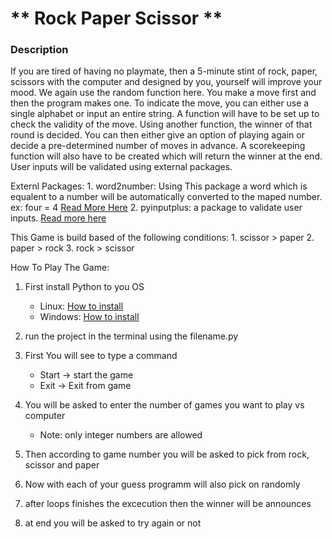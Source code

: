 # ** Rock Paper Scissor ** 

### Description
If you are tired of having no playmate, then a 5-minute stint of rock, paper, scissors with the computer and designed by you, yourself will improve your mood.
We again use the random function here. You make a move first and then the program makes one. To indicate the move, you can either use a single alphabet or input an entire string. A function will have to be set up to check the validity of the move.
Using another function, the winner of that round is decided. You can then either give an option of playing again or decide a pre-determined number of moves in advance. A scorekeeping function will also have to be created which will return the winner at the end.
User inputs will be validated using external packages.

Externl Packages:
	1. word2number: Using This package a word which is equalent to a number will be automatically converted to the maped number. ex: four = 4 [Read More Here](https://pypi.org/project/word2number/)
	2. pyinputplus: a package to  validate user inputs. [Read more here](https://pypi.org/project/PyInputPlus/)
	

This Game is build based of the following conditions:
	1. scissor > paper
	2. paper > rock
	3. rock > scissor

How To Play The Game:
1. First install Python to you OS
	* Linux: [How to install](https://www.digitalocean.com/community/tutorials/how-to-install-python-3-and-set-up-a-programming-environment-on-an-ubuntu-20-04-server)
	* Windows: [How to install](https://www.goodhousekeeping.com/uk/consumer-advice/technology/a30378443/how-to-install-windows-10/)

2. run the project in the terminal using the filename.py
3. First You will see to type a command 
	* Start -> start the game
	* Exit -> Exit from game
4. You will be asked to enter the number of games you want to play vs computer
	* Note: only integer numbers are allowed
5. Then according to game number you will be asked to pick from rock, scissor and paper
6. Now with each of your guess programm will also pick on randomly
7. after loops finishes the excecution then the winner will be announces
8. at end you will be asked to try again or not


